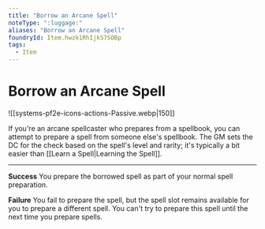 ```yaml
---
title: "Borrow an Arcane Spell"
noteType: ":luggage:"
aliases: "Borrow an Arcane Spell"
foundryId: Item.hwzk1RhIjkS7SOBp
tags:
  - Item
---
```


# Borrow an Arcane Spell
![[systems-pf2e-icons-actions-Passive.webp|150]]

If you're an arcane spellcaster who prepares from a spellbook, you can attempt to prepare a spell from someone else's spellbook. The GM sets the DC for the check based on the spell's level and rarity; it's typically a bit easier than [[Learn a Spell|Learning the Spell]].

* * *

**Success** You prepare the borrowed spell as part of your normal spell preparation.

**Failure** You fail to prepare the spell, but the spell slot remains available for you to prepare a different spell. You can't try to prepare this spell until the next time you prepare spells.
